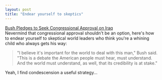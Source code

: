 ```yaml
---
layout: post
title: "Endear yourself to skeptics"
---
```




<a href="http://www.washingtonpost.com/wp-dyn/articles/A36083-2002Sep4.html">Bush Pledges to Seek Congressional Approval on Iraq</a><br>
Nevermind that congressional approval shouldn't be an option, here's how to endear yourself to skeptical world leaders who think you're a whining child who always gets his way:</p>

<p><blockquote>"I believe it's important for the world to deal with this man," Bush said. "This is a debate the American people must hear, must understand. And the world must understand, as well, that its credibility is at stake."</blockquote>

<p>Yeah, I find condescension a useful strategy...


